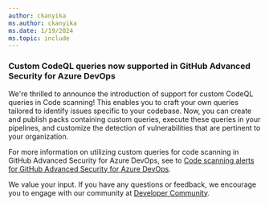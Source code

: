 ```yaml
---
author: ckanyika
ms.author: ckanyika
ms.date: 1/19/2024
ms.topic: include
---
```


### Custom CodeQL queries now supported in GitHub Advanced Security for Azure DevOps

We're thrilled to announce the introduction of support for custom CodeQL queries in Code scanning! This enables you to craft your own queries tailored to identify issues specific to your codebase. Now, you can create and publish packs containing custom queries, execute these queries in your pipelines, and customize the detection of vulnerabilities that are pertinent to your organization.

For more information on utilizing custom queries for code scanning in GitHub Advanced Security for Azure DevOps, see to [Code scanning alerts for GitHub Advanced Security for Azure DevOps](https://review.learn.microsoft.com/en-us/azure/devops/repos/security/github-advanced-security-code-scanning?view=azure-devops&preserve-view=true).

We value your input. If you have any questions or feedback, we encourage you to engage with our community at [Developer Community](https://developercommunity.visualstudio.com/home).
